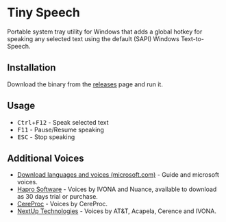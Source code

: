 # Tiny Speech

Portable system tray utility for Windows that adds a global hotkey for speaking
any selected text using the default (SAPI) Windows Text-to-Speech.
	
## Installation

Download the binary from the
[releases](https://github.com/DannyBen/TinySpeech/releases) page and run it.

## Usage

- <kbd>Ctrl</kbd>+<kbd>F12</kbd> - Speak selected text
- <kbd>F11</kbd> - Pause/Resume speaking
-	<kbd>ESC</kbd> - Stop speaking

## Additional Voices

- [Download languages and voices (microsoft.com)](https://support.microsoft.com/en-gb/topic/download-languages-and-voices-for-immersive-reader-read-mode-and-read-aloud-4c83a8d8-7486-42f7-8e46-2b0fdf753130) - Guide and microsoft voices.
- [Hapro Software](http://harposoftware.com/) - Voices by IVONA and Nuance, available to download as 30 days trial or purchase.
- [CereProc](https://www.cereproc.com/buy-voices) - Voices by CereProc.
- [NextUp Technologies](https://nextup.com/) - Voices by AT&T, Acapela, Cerence and IVONA.